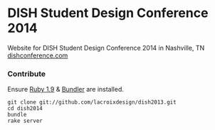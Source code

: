 # DISH Student Design Conference 2014

Website for DISH Student Design Conference 2014 in Nashville, TN  
[dishconference.com](http://dishconference.com)

### Contribute

Ensure [Ruby 1.9](http://www.ruby-lang.org) & [Bundler](http://gembundler.com) are installed.

    git clone git://github.com/lacroixdesign/dish2013.git
    cd dish2014
    bundle
    rake server
